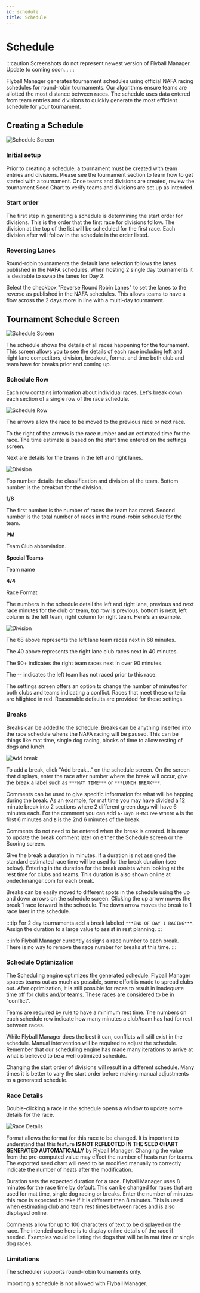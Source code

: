```yaml
---
id: schedule
title: Schedule
---
```


# Schedule

:::caution
Screenshots do not represent newest version of Flyball Manager. Update to coming soon...
:::

Flyball Manager generates tournament schedules using official NAFA racing schedules for round-robin tournaments. Our algorithms ensure teams are allotted the most distance between races. The schedule uses data entered from team entries and divisions to quickly generate the most efficient schedule for your tournament.

## Creating a Schedule

![Schedule Screen](/img/schedule-create.svg)

### Initial setup

Prior to creating a schedule, a tournament must be created with team entries and divisions. Please see the tournament section to learn how to get started with a tournament. Once teams and divisions are created, review the tournament Seed Chart to verify teams and divisions are set up as intended.

### Start order

The first step in generating a schedule is determining the start order for divisions. This is the order that the first race for divisions follow. The division at the top of the list will be scheduled for the first race. Each division after will follow in the schedule in the order listed.

### Reversing Lanes

Round-robin tournaments the default lane selection follows the lanes published in the NAFA schedules. When hosting 2 single day tournaments it is desirable to swap the lanes for Day 2.

Select the checkbox "Reverse Round Robin Lanes" to set the lanes to the reverse as published in the NAFA schedules. This allows teams to have a flow across the 2 days more in line with a multi-day tournament.

## Tournament Schedule Screen

![Schedule Screen](/img/schedule-screen.svg)

The schedule shows the details of all races happening for the tournament. This screen allows you to see the details of each race including left and right lane competitors, division, breakout, format and time both club and team have for breaks prior and coming up.

### Schedule Row

Each row contains information about individual races. Let's break down each section of a single row of the race schedule.

![Schedule Row](/img/schedule-row.svg)

The arrows allow the race to be moved to the previous race or next race.

To the right of the arrows is the race number and an estimated time for the race. The time estimate is based on the start time entered on the settings screen.

Next are details for the teams in the left and right lanes.

![Division](/img/schedule-division.svg)

Top number details the classification and division of the team. Bottom number is the breakout for the division.

**1/8**

The first number is the number of races the team has raced. Second number is the total number of races in the round-robin schedule for the team.

**PM**

Team Club abbreviation.

**Special Teams**

Team name

**4/4**

Race Format

The numbers in the schedule detail the left and right lane, previous and next race minutes for the club or team, top row is previous, bottom is next, left column is the left team, right column for right team. Here's an example.

![Division](/img/schedule-prev-next.svg)

The 68 above represents the left lane team races next in 68 minutes.

The 40 above represents the right lane club races next in 40 minutes.

The 90+ indicates the right team races next in over 90 minutes.

The -- indicates the left team has not raced prior to this race.

The settings screen offers an option to change the number of minutes for both clubs and teams indicating a conflict. Races that meet these criteria are hilighted in red. Reasonable defaults are provided for these settings.

### Breaks

Breaks can be added to the schedule. Breaks can be anything inserted into the race schedule whens the NAFA racing will be paused. This can be things like mat time, single dog racing, blocks of time to allow resting of dogs and lunch.

![Add break](/img/add-break.svg)

To add a break, click "Add break..." on the schedule screen. On the screen that displays, enter the race after number where the break will occur, give the break a label such as `***MAT TIME***` or `***LUNCH BREAK***`.

Comments can be used to give specific information for what will be happing during the break. As an example, for mat time you may have divided a 12 minute break into 2 sections where 2 different green dogs will have 6 minutes each. For the comment you can add `A-Tayo B-McCree` where `A` is the first 6 minutes and `B` is the 2nd 6 minutes of the break.

Comments do not need to be entered when the break is created. It is easy to update the break comment later on either the Schedule screen or the Scoring screen.

Give the break a duration in minutes. If a duration is not assigned the standard estimated race time will be used for the break duration (see below). Entering in the duration for the break assists when looking at the rest time for clubs and teams. This duration is also shown online at ondeckmanger.com for each break.

Breaks can be easily moved to different spots in the schedule using the up and down arrows on the schedule screen. Clicking the up arrow moves the break 1 race forward in the schedule. The down arrow moves the break to 1 race later in the schedule.

:::tip
For 2 day tournaments add a break labeled `***END OF DAY 1 RACING***`. Assign the duration to a large value to assist in rest planning.
:::

:::info
Flyball Manager currently assigns a race number to each break. There is no way to remove the race number for breaks at this time.
:::

### Schedule Optimization

The Scheduling engine optimizes the generated schedule. Flyball Manager spaces teams out as much as possible, some effort is made to spread clubs out. After optimization, it is still possible for races to result in inadequate time off for clubs and/or teams. These races are considered to be in "conflict".

Teams are required by rule to have a minimum rest time. The numbers on each schedule row indicate how many minutes a club/team has had for rest between races.

While Flyball Manager does the best it can, conflicts will still exist in the schedule. Manual intervention will be required to adjust the schedule. Remember that our scheduling engine has made many iterations to arrive at what is believed to be a well optimized schedule.

Changing the start order of divisions will result in a different schedule. Many times it is better to vary the start order before making manual adjustments to a generated schedule.

### Race Details

Double-clicking a race in the schedule opens a window to update some details for the race.

![Race Details](/img/schedule-race-details.svg)

Format allows the format for this race to be changed. It is important to understand that this feature **IS NOT REFLECTED IN THE SEED CHART GENERATED AUTOMATICALLY** by Flyball Manager. Changing the value from the pre-computed value may effect the number of heats run for teams. The exported seed chart will need to be modified manually to correctly indicate the number of heats after the modification.

Duration sets the expected duration for a race. Flyball Manager uses 8 minutes for the race time by default. This can be changed for races that are used for mat time, single dog racing or breaks. Enter the number of minutes this race is expected to take if it is different than 8 minutes. This is used when estimating club and team rest times between races and is also displayed online.

Comments allow for up to 100 characters of text to be displayed on the race. The intended use here is to display online details of the race if needed. Examples would be listing the dogs that will be in mat time or single dog races.

### Limitations

The scheduler supports round-robin tournaments only.

Importing a schedule is not allowed with Flyball Manager.
